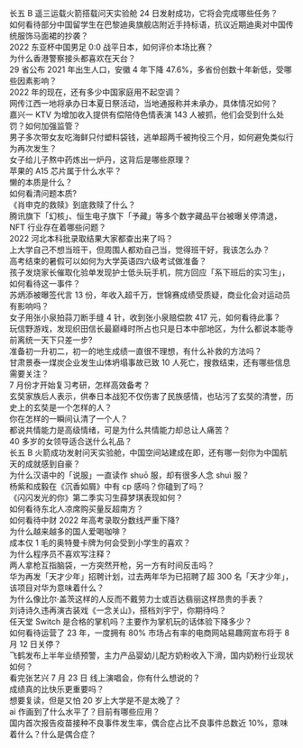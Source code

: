 长五 B 遥三运载火箭搭载问天实验舱 24 日发射成功，它将会完成哪些任务？  
如何看待部分中国留学生在巴黎迪奥旗舰店附近手持标语，抗议近期迪奥对中国传统服饰马面裙的抄袭？  
2022 东亚杯中国男足 0:0 战平日本，如何评价本场比赛？  
为什么香港警察接头都喜欢在天台？  
29 省公布 2021 年出生人口，安徽 4 年下降 47.6%，多省份创数十年新低，受哪些因素影响？  
2022 年的现在，还有多少中国家庭用不起空调？  
网传江西一地将承办日本夏日祭活动，当地通报称并未承办，具体情况如何？  
嘉兴一 KTV 为增加收入提供有偿陪侍色情表演 143 人被抓，他们会受到什么处罚？如何加强监管？  
男子多次带女友吃海鲜只付塑料袋钱，逃单超两千被拘役三个月，如何避免类似行为再次发生？  
女子给儿子熬中药炼出一炉丹，这背后是哪些原理？  
苹果的 A15 芯片属于什么水平？  
懒的本质是什么？  
如何看清问题本质?  
《肖申克的救赎》到底救赎了什么？  
腾讯旗下「幻核」、恒生电子旗下「予藏」等多个数字藏品平台被曝关停清退，NFT 行业存在着哪些问题？  
2022 河北本科批录取结果大家都查出来了吗？  
上大学自己不想当班干，但周围人都劝自己当，觉得班干好，我该怎么办？  
高考结束的暑假可以如何为大学英语四六级考试做准备？  
孩子发烧家长催取化验单发现护士低头玩手机，院方回应「系下班后的实习生」，如何看待这一事件？  
苏炳添被曝签代言 13 份，年收入超千万，世锦赛成绩受质疑，商业化会对运动员有影响吗？  
女子用张小泉拍蒜刀断手缝 4 针，收到张小泉赔偿款 417 元，如何看待此事？  
玩信野游戏，发现织田信长最巅峰时所占也只是日本中部地区，为什么都说本能寺前离统一天下只差一步?  
准备初一升初二，初一的地生成绩一直很不理想，有什么补救的方法吗？  
甘肃景泰一煤炭企业发生山体坍塌事故已致 10 人死亡，搜救结束，还有哪些信息需要关注？  
7 月份才开始复习考研，怎样高效备考？  
玄奘家族后人表示，供奉日本战犯不仅伤害了民族感情，也玷污了玄奘的清誉，历史上的玄奘是一个怎样的人？  
你在怎样的一瞬间认清了一个人？  
都说共情能力是高级情绪，可是为什么共情能力却总让人痛苦？  
40 多岁的女领导适合送什么礼品？  
长五 B 火箭成功发射问天实验舱，中国空间站建成在即，还有哪一刻你为中国航天的成就感到自豪？  
为什么汉语中的「说服」一直读作 shuō 服，却有很多人念 shuì 服？  
杨紫和成毅在《沉香如屑》中有 cp 感吗？你磕到了吗？  
《闪闪发光的你》第二季实习生薛梦琪表现如何？  
如何看待东北人凉席购买量反超南方？  
如何看待中财 2022 年高考录取分数线严重下降?  
为什么越来越多的国人爱喝咖啡？  
成本仅 1 毛的奥特曼卡牌为何会受到小学生的喜欢？  
为什么程序员不喜欢写注释？  
两人拿枪互指脑袋，一方突然开枪，另一方有时间反击吗？  
华为再发「天才少年」招聘计划，过去两年华为已招聘了超 300 名「天才少年」，该项目对华为意味着什么？  
为什么像比尔·盖茨这样的人反而不戴劳力士或百达翡丽这样昂贵的手表？  
刘诗诗久违再演古装戏《一念关山》，搭档刘宇宁，你期待吗？  
任天堂 Switch 是合格的掌机吗？主要作为掌机玩的话体验下降多少？  
如何看待运营了 23 年，一度拥有 80% 市场占有率的电商网站易趣网宣布将于 8 月 12 日关停？  
飞鹤发布上半年业绩预警，主力产品婴幼儿配方奶粉收入下滑，国内奶粉行业现状如何？  
看完张艺兴 7 月 23 日 线上演唱会，你有什么想说的？  
成绩真的比快乐更重要吗？  
想要复读，但是又怕 20 岁上大学是不是太晚了？  
ai 作画到了什么水平了？目前有哪些应用？  
国内首次报告疫苗接种不良事件发生率，偶合症占比不良事件总数近 10%，意味着什么？什么是偶合症？  
